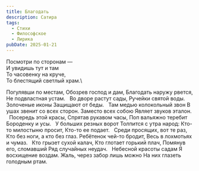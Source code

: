 ```yaml
---
title: Благодать
description: Сатира
tags:
  - Стихи
  - Философское
  - Лирика
pubDate: 2025-01-21
---
```


Посмотри по сторонам —\
И увидишь тут и там\
То часовенку на круче,\
То блестящий светлый храм.\


Погулявши по местам,
Обозрев господ и дам,
Благодать наружу рвется,
Не подвластная устам.
 
Во дворе растут сады,
Ручейки святой воды.
Золоченые иконы
Защищают от беды.
 
Там медью колокольный звон
В ушах звенит со всех сторон.
Заместо всех собою
Являет звуков эталон.
 
Посередь этой красы,
Спрятав рукавом часы,
Поп вальяжно теребит
Бороденку и усы.
 
У больших резных ворот
Толпится с утра народ:
Кто-то милостыню просит,
Кто-то ее подает.
 
Среди просящих, вот те раз,
Кто без ноги, а кто без глаз.
Ребётенок чей-то бродит,
Весь в лохмотьях и чумаз.
 
Кто грызет сухой калач,
Кто глотает горький плач,
Помянув его, сломавший
Ряд случайных неудач.
 
Небесной красоты садам
Я восхищение воздам.
Жаль, через забор лишь можно
На них глазеть голодным ртам.